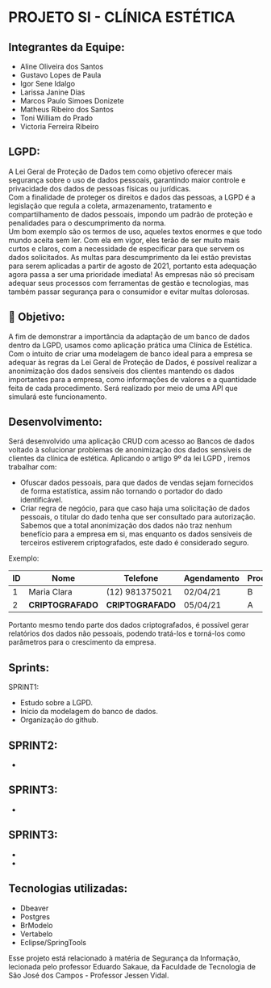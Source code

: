 # PROJETO SI - CLÍNICA ESTÉTICA


## **Integrantes da Equipe:**


- Aline Oliveira dos Santos
- Gustavo Lopes de Paula
- Igor Sene Idalgo
- Larissa Janine Dias
- Marcos Paulo Simoes Donizete
- Matheus Ribeiro dos Santos
- Toni William do Prado
- Victoria Ferreira Ribeiro


## **LGPD:**

A Lei Geral de Proteção de Dados tem como objetivo oferecer mais segurança sobre o uso de dados pessoais, garantindo maior controle e privacidade dos dados de pessoas físicas ou jurídicas.  
Com a finalidade de proteger os direitos e dados das pessoas, a LGPD é a legislação que regula a coleta, armazenamento, tratamento e compartilhamento de dados pessoais, impondo um padrão de proteção e penalidades para o descumprimento da norma.  
Um bom exemplo são os termos de uso, aqueles textos enormes e que todo mundo aceita sem ler. Com ela em vigor, eles terão de ser muito mais curtos e claros, com a necessidade de especificar para que servem os dados solicitados. 
As multas para descumprimento da lei estão previstas para serem aplicadas a partir de agosto de 2021, portanto esta adequação agora passa a ser uma prioridade imediata! 
As empresas não só precisam adequar seus processos com ferramentas de gestão e tecnologias, mas também passar segurança para o consumidor e evitar multas dolorosas.  



## :dart: **Objetivo:**
 
A fim de demonstrar a importância da adaptação de um banco de dados dentro da LGPD, usamos como aplicação prática uma Clínica de Estética.  
Com o intuito de criar uma modelagem de banco ideal para a empresa se adequar às regras da Lei Geral de Proteção de Dados, é possível realizar a anonimização dos dados sensíveis dos clientes mantendo os dados importantes para a empresa, como informações de valores e a quantidade feita de cada procedimento. Será realizado por meio de uma API que simulará este funcionamento.  


## **Desenvolvimento:**

Será desenvolvido uma aplicação CRUD com acesso ao Bancos de dados voltado à solucionar problemas de anonimização dos dados sensíveis de clientes da clínica de estética.
Aplicando o artigo 9º da lei LGPD , iremos trabalhar com:
- Ofuscar dados pessoais, para que dados de vendas sejam fornecidos de forma estatística, assim não tornando o portador do dado identificável.
- Criar regra de negócio, para que caso haja uma solicitação de dados pessoais, o titular do dado tenha que ser consultado para autorização.
Sabemos que a total anonimização dos dados não traz nenhum benefício para a empresa em si, mas enquanto os dados sensíveis de terceiros estiverem criptografados, este dado é considerado seguro.

Exemplo:

|  ID  |  Nome            |   Telefone           |  Agendamento  |  Procedimento  | Valor  |
| ---- | ---------------- | -------------------- | ------------- | -------------  | ------- |
|  1   |  Maria Clara     |   (12) 981375021     |    02/04/21   |        B       | 200,00  |  
|  2   | **CRIPTOGRAFADO**|   **CRIPTOGRAFADO**  |  05/04/21     |        A       | 170,00  |  


Portanto mesmo tendo parte dos dados criptografados, é possível gerar relatórios dos dados não pessoais, podendo tratá-los e torná-los como parâmetros para o crescimento da empresa.


## **Sprints:**

SPRINT1:
- Estudo sobre a LGPD.
- Início da modelagem do banco de dados.
- Organização do github. 

SPRINT2:
- 
- 

SPRINT3:
- 
- 

SPRINT3:
- 
- 
- 


## **Tecnologias utilizadas:**
- Dbeaver
- Postgres
- BrModelo
- Vertabelo
- Eclipse/SpringTools


Esse projeto está relacionado à matéria de Segurança da Informação, lecionada pelo professor Eduardo Sakaue, da Faculdade de Tecnologia de São José dos Campos - Professor Jessen Vidal. 

